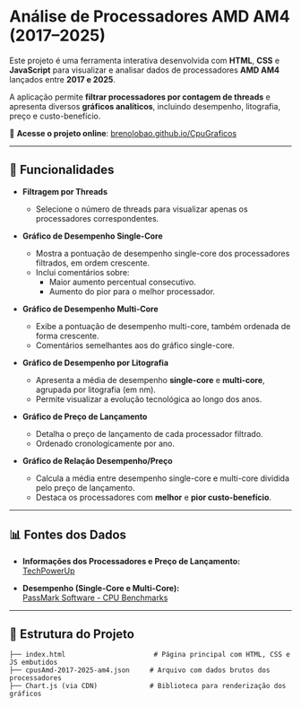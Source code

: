 # Análise de Processadores AMD AM4 (2017–2025)

Este projeto é uma ferramenta interativa desenvolvida com **HTML**, **CSS** e **JavaScript** para visualizar e analisar dados de processadores **AMD AM4** lançados entre **2017 e 2025**.

A aplicação permite **filtrar processadores por contagem de threads** e apresenta diversos **gráficos analíticos**, incluindo desempenho, litografia, preço e custo-benefício.

🔗 **Acesse o projeto online**: [brenolobao.github.io/CpuGraficos](https://brenolobao.github.io/CpuGraficos/)

---

## 🚀 Funcionalidades

- **Filtragem por Threads**
  - Selecione o número de threads para visualizar apenas os processadores correspondentes.

- **Gráfico de Desempenho Single-Core**
  - Mostra a pontuação de desempenho single-core dos processadores filtrados, em ordem crescente.
  - Inclui comentários sobre:
    - Maior aumento percentual consecutivo.
    - Aumento do pior para o melhor processador.

- **Gráfico de Desempenho Multi-Core**
  - Exibe a pontuação de desempenho multi-core, também ordenada de forma crescente.
  - Comentários semelhantes aos do gráfico single-core.

- **Gráfico de Desempenho por Litografia**
  - Apresenta a média de desempenho **single-core** e **multi-core**, agrupada por litografia (em nm).
  - Permite visualizar a evolução tecnológica ao longo dos anos.

- **Gráfico de Preço de Lançamento**
  - Detalha o preço de lançamento de cada processador filtrado.
  - Ordenado cronologicamente por ano.

- **Gráfico de Relação Desempenho/Preço**
  - Calcula a média entre desempenho single-core e multi-core dividida pelo preço de lançamento.
  - Destaca os processadores com **melhor** e **pior custo-benefício**.

---

## 📊 Fontes dos Dados

- **Informações dos Processadores e Preço de Lançamento:**  
  [TechPowerUp](https://www.techpowerup.com/cpu-specs/)

- **Desempenho (Single-Core e Multi-Core):**  
  [PassMark Software - CPU Benchmarks](https://www.cpubenchmark.net/)

---

## 📁 Estrutura do Projeto

```text
├── index.html                      # Página principal com HTML, CSS e JS embutidos
├── cpusAmd-2017-2025-am4.json     # Arquivo com dados brutos dos processadores
├── Chart.js (via CDN)             # Biblioteca para renderização dos gráficos
